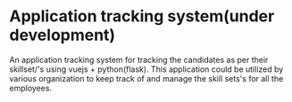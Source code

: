 # Application tracking system(under development)
An application tracking system for tracking the candidates as per their skillset/'s using vuejs + python(flask). This application could be utilized by 
various organization to keep track of and manage the skill sets's for all the employees.
